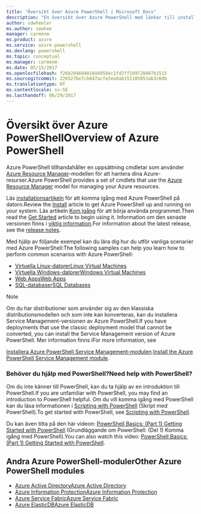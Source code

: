 ```yaml
---
title: "Översikt över Azure PowerShell | Microsoft Docs"
description: "En översikt över Azure PowerShell med länkar till installation och konfiguration."
author: sdwheeler
ms.author: sewhee
manager: carmonm
ms.product: azure
ms.service: azure-powershell
ms.devlang: powershell
ms.topic: conceptual
ms.manager: carmonm
ms.date: 05/15/2017
ms.openlocfilehash: f26b204604018449584c1fd2ff199728487b1515
ms.sourcegitcommit: 226527be7cb647acfe2ea9ab151185053ab3c6db
ms.translationtype: HT
ms.contentlocale: sv-SE
ms.lasthandoff: 06/29/2017
---
```

# <span data-ttu-id="d818e-103">Översikt över Azure PowerShell</span><span class="sxs-lookup"><span data-stu-id="d818e-103">Overview of Azure PowerShell</span></span>
<a id="overview-of-azure-powershell" class="xliff"></a>

<span data-ttu-id="d818e-104">Azure PowerShell tillhandahåller en uppsättning cmdletar som använder [Azure Resource Manager](/azure/azure-resource-manager/resource-group-overview)-modellen för att hantera dina Azure-resurser.</span><span class="sxs-lookup"><span data-stu-id="d818e-104">Azure PowerShell provides a set of cmdlets that use the [Azure Resource Manager](/azure/azure-resource-manager/resource-group-overview) model for managing your Azure resources.</span></span>

<span data-ttu-id="d818e-105">Läs [installationsartikeln](install-azurerm-ps.md) för att komma igång med Azure PowerShell på datorn.</span><span class="sxs-lookup"><span data-stu-id="d818e-105">Review the [Install](install-azurerm-ps.md) article to get Azure PowerShell up and running on your system.</span></span> <span data-ttu-id="d818e-106">Läs artikeln [Kom igång](get-started-azureps.md) för att börja använda programmet.</span><span class="sxs-lookup"><span data-stu-id="d818e-106">Then read the [Get Started](get-started-azureps.md) article to begin using it.</span></span> <span data-ttu-id="d818e-107">Information om den senaste versionen finns i [viktig information](release-notes-azureps.md).</span><span class="sxs-lookup"><span data-stu-id="d818e-107">For information about the latest release, see the [release notes](release-notes-azureps.md).</span></span>

<span data-ttu-id="d818e-108">Med hjälp av följande exempel kan du lära dig hur du utför vanliga scenarier med Azure PowerShell:</span><span class="sxs-lookup"><span data-stu-id="d818e-108">The following samples can help you learn how to perform common scenarios with Azure PowerShell:</span></span>

* [<span data-ttu-id="d818e-109">Virtuella Linux-datorer</span><span class="sxs-lookup"><span data-stu-id="d818e-109">Linux Virtual Machines</span></span>](/azure/virtual-machines/virtual-machines-linux-powershell-samples?toc=/powershell/azure/toc.json)
* [<span data-ttu-id="d818e-110">Virtuella Windows-datorer</span><span class="sxs-lookup"><span data-stu-id="d818e-110">Windows Virtual Machines</span></span>](/azure/virtual-machines/virtual-machines-windows-powershell-samples?toc=/powershell/azure/toc.json)
* [<span data-ttu-id="d818e-111">Web Apps</span><span class="sxs-lookup"><span data-stu-id="d818e-111">Web Apps</span></span>](/azure/app-service-web/app-service-powershell-samples?toc=/powershell/azure/toc.json)
* [<span data-ttu-id="d818e-112">SQL-databaser</span><span class="sxs-lookup"><span data-stu-id="d818e-112">SQL Databases</span></span>](/azure/sql-database/sql-database-powershell-samples?toc=/powershell/azure/toc.json)

> [!NOTE]
> <span data-ttu-id="d818e-113">Om du har distributioner som använder sig av den klassiska distributionsmodellen och som inte kan konverteras, kan du installera Service Management-versionen av Azure PowerShell.</span><span class="sxs-lookup"><span data-stu-id="d818e-113">If you have deployments that use the classic deployment model that cannot be converted, you can install the Service Management version of Azure PowerShell.</span></span> <span data-ttu-id="d818e-114">Mer information finns i</span><span class="sxs-lookup"><span data-stu-id="d818e-114">For more information, see</span></span>

<span data-ttu-id="d818e-115">[Installera Azure PowerShell Service Management-modulen](/powershell/azure/servicemanagement/install-azure-ps).</span><span class="sxs-lookup"><span data-stu-id="d818e-115">[Install the Azure PowerShell Service Management module](/powershell/azure/servicemanagement/install-azure-ps).</span></span>


### <span data-ttu-id="d818e-116">Behöver du hjälp med PowerShell?</span><span class="sxs-lookup"><span data-stu-id="d818e-116">Need help with PowerShell?</span></span>
<a id="need-help-with-powershell" class="xliff"></a>

<span data-ttu-id="d818e-117">Om du inte känner till PowerShell, kan du ta hjälp av en introduktion till PowerShell.</span><span class="sxs-lookup"><span data-stu-id="d818e-117">If you are unfamiliar with PowerShell, you may find an introduction to PowerShell helpful.</span></span> <span data-ttu-id="d818e-118">Om du vill komma igång med PowerShell kan du läsa informationen i [Scripting with PowerShell](https://technet.microsoft.com/library/bb978526.aspx) (Skript med PowerShell).</span><span class="sxs-lookup"><span data-stu-id="d818e-118">To get started with PowerShell, see [Scripting with PowerShell](https://technet.microsoft.com/library/bb978526.aspx).</span></span>

<span data-ttu-id="d818e-119">Du kan även titta på den här videon: [PowerShell Basics: (Part 1) Getting Started with PowerShell](https://channel9.msdn.com/Blogs/Taste-of-Premier/PowerShellBasicsPart1) (Grundläggande om PowerShell: (Del 1) Komma igång med PowerShell).</span><span class="sxs-lookup"><span data-stu-id="d818e-119">You can also watch this video: [PowerShell Basics: (Part 1) Getting Started with PowerShell](https://channel9.msdn.com/Blogs/Taste-of-Premier/PowerShellBasicsPart1).</span></span>

## <span data-ttu-id="d818e-120">Andra Azure PowerShell-moduler</span><span class="sxs-lookup"><span data-stu-id="d818e-120">Other Azure PowerShell modules</span></span>
<a id="other-azure-powershell-modules" class="xliff"></a>

* [<span data-ttu-id="d818e-121">Azure Active Directory</span><span class="sxs-lookup"><span data-stu-id="d818e-121">Azure Active Directory</span></span>](/powershell/azure/active-directory/)
* [<span data-ttu-id="d818e-122">Azure Information Protection</span><span class="sxs-lookup"><span data-stu-id="d818e-122">Azure Information Protection</span></span>](/powershell/azure/aip/)
* [<span data-ttu-id="d818e-123">Azure Service Fabric</span><span class="sxs-lookup"><span data-stu-id="d818e-123">Azure Service Fabric</span></span>](/powershell/azure/oservice-fabric/)
* [<span data-ttu-id="d818e-124">Azure ElasticDB</span><span class="sxs-lookup"><span data-stu-id="d818e-124">Azure ElasticDB</span></span>](/powershell/azure/elasticdbjobs/)
